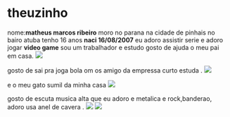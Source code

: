 # theuzinho
nome:**matheus marcos ribeiro**
moro no parana na cidade de pinhais no bairo atuba 
tenho 16 anos 
**naci 16/08/2007**
eu adoro assistir serie e adoro jogar **video game** 
sou um trabalhador  e estudo gosto de ajuda o meu pai em casa. 
![](https://media.tenor.com/wciT7jbJwNEAAAAi/anime-gaming.gif)

gosto de sai  pra joga bola om os amigo da empressa
curto estuda .
![](https://media.tenor.com/tWlDk2LpFoEAAAAi/goal-playing-ball.gif)

e o meu gato sumil da minha casa 
![](https://media.tenor.com/VWhMBkln0o4AAAAd/cats-cat.gif)

gosto de escuta musica alta que eu adoro e metalica e  rock,banderao,
adoro usa anel de cavera .
![](https://media.tenor.com/zfAe1OM36wsAAAAd/silvan-giger-johnny-depp.gif)
![](https://media.tenor.com/0Ql27ZpmkeoAAAAC/orange-rock-band.gif)

